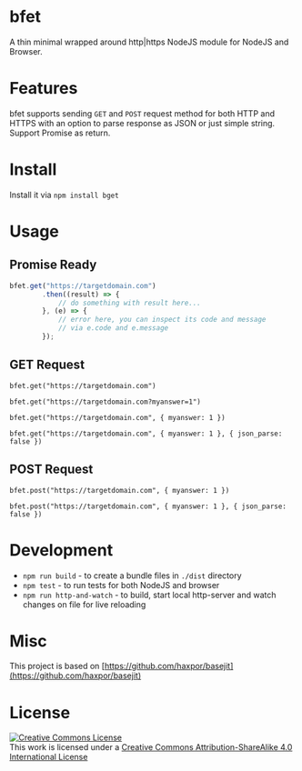 # bfet
A thin minimal wrapped around http|https NodeJS module for NodeJS and Browser.

# Features

bfet supports sending `GET` and `POST` request method for both HTTP and HTTPS with an option to parse response as JSON or just simple string. Support Promise as return.

# Install

Install it via `npm install bget`

# Usage

## Promise Ready

```javascript
bfet.get("https://targetdomain.com")
		.then((result) => {
			// do something with result here...
		}, (e) => {
			// error here, you can inspect its code and message
			// via e.code and e.message
		});
```

## GET Request

`bfet.get("https://targetdomain.com")`

`bfet.get("https://targetdomain.com?myanswer=1")`

`bfet.get("https://targetdomain.com", { myanswer: 1 })`

`bfet.get("https://targetdomain.com", { myanswer: 1 }, { json_parse: false })`

## POST Request

`bfet.post("https://targetdomain.com", { myanswer: 1 })`

`bfet.post("https://targetdomain.com", { myanswer: 1 }, { json_parse: false })`

# Development

- `npm run build` - to create a bundle files in `./dist` directory
- `npm test` - to run tests for both NodeJS and browser
- `npm run http-and-watch` - to build, start local http-server and watch changes on file for live reloading

# Misc
This project is based on [https://github.com/haxpor/basejit](https://github.com/haxpor/basejit)

# License

[![Creative Commons License](https://i.creativecommons.org/l/by-sa/4.0/88x31.png)](http://creativecommons.org/licenses/by-sa/4.0/)  
This work is licensed under a [Creative Commons Attribution-ShareAlike 4.0 International License](https://github.com/haxpor/bfet/blob/master/LICENSE)